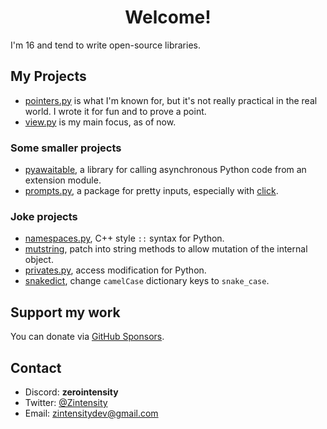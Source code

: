 <h1 align="center">Welcome!</h1>

I'm 16 and tend to write open-source libraries.

## My Projects

- [pointers.py](https://github.com/ZeroIntensity/pointers.py) is what I'm known for, but it's not really practical in the real world. I wrote it for fun and to prove a point.
- [view.py](https://github.com/ZeroIntensity/view.py) is my main focus, as of now.

### Some smaller projects

- [pyawaitable](https://github.com/ZeroIntensity/pyawaitable), a library for calling asynchronous Python code from an extension module.
- [prompts.py](https://github.com/ZeroIntensity/prompts.py), a package for pretty inputs, especially with [click](https://click.palletsprojects.com).

### Joke projects

- [namespaces.py](https://github.com/ZeroIntensity/namespaces.py), C++ style `::` syntax for Python.
- [mutstring](https://github.com/ZeroIntensity/mutstring), patch into string methods to allow mutation of the internal object.
- [privates.py](https://github.com/ZeroIntensity/privates.py), access modification for Python.
- [snakedict](https://github.com/ZeroIntensity/snakedict), change `camelCase` dictionary keys to `snake_case`.

## Support my work

You can donate via [GitHub Sponsors](https://github.com/sponsors/ZeroIntensity).

## Contact

- Discord: **zerointensity**
- Twitter: [@Zintensity](https://twitter.com/ZIntensity)
- Email: zintensitydev@gmail.com
